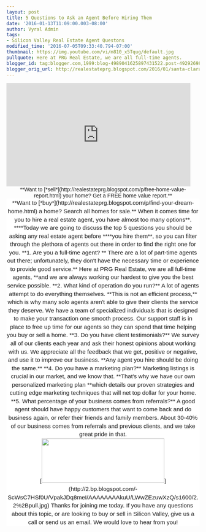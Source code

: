 ```yaml
---
layout: post
title: 5 Questions to Ask an Agent Before Hiring Them
date: '2016-01-13T11:09:00.003-08:00'
author: Vyral Admin
tags:
- Silicon Valley Real Estate Agent Questons
modified_time: '2016-07-05T09:33:40.794-07:00'
thumbnail: https://img.youtube.com/vi/m810_x5Tqug/default.jpg
pullquote: Here at PRG Real Estate, we are all full-time agents.
blogger_id: tag:blogger.com,1999:blog-4989041625897431522.post-4929269892031267340
blogger_orig_url: http://realestateprg.blogspot.com/2016/01/santa-clara-real-estate-agent-questions.html
---
```


<div class="embed-container"><!--insert embed code here-->     <iframe 
width="480" height="270" src="https://www.youtube.com/embed/m810_x5Tqug" 
frameborder="0" allowfullscreen></iframe><!--end--> 
<div style="text-align: center;"><span style="font-family: &quot;arial&quot; , 
&quot;helvetica&quot; , sans-serif;">**Want to 
[*sell*](http://realestateprg.blogspot.com/p/free-home-value-report.html) your 
home? Get a FREE home value report.**<div style="background-color: white; 
font-family: Arial,Tahoma,Helvetica,FreeSans,sans-serif; font-size: 15.4px; 
line-height: 21.56px; text-align: center;"><span style="font-family: 
&quot;arial&quot; , &quot;helvetica&quot; , sans-serif;">**Want to 
[*buy*](http://realestateprg.blogspot.com/p/find-your-dream-home.html) a home? 
Search all homes for sale.** 
<span style="font-family: &quot;arial&quot; , &quot;helvetica&quot; , 
sans-serif;"><span style="font-size: normal;">When it comes time for you to 
hire a real estate agent, you have almost too many options**. **<span 
style="font-size: normal;">**Today we are going to discuss the top 5 questions 
you should be asking any real estate agent before ****you hire them**, so you 
can filter through the plethora of agents out there in order to find the right 
one for you. 
<span style="font-family: &quot;arial&quot; , &quot;helvetica&quot; , 
sans-serif;"><span style="font-size: normal;"> 
<span style="font-family: &quot;arial&quot; , &quot;helvetica&quot; , 
sans-serif;"><span style="font-size: normal;">**1. Are you a full-time agent? 
** 
<span style="font-family: &quot;arial&quot; , &quot;helvetica&quot; , 
sans-serif;"><span style="font-size: normal;">There are a lot of part-time 
agents out there; unfortunately, they don't have the necessary time or 
experience to provide good service.** Here at PRG Real Estate, we are all 
full-time agents, **and we are always working our hardest to give you the best 
service possible. 
<span style="font-family: &quot;arial&quot; , &quot;helvetica&quot; , 
sans-serif;"><span style="font-size: normal;"><b> 
</b><span style="font-family: &quot;arial&quot; , &quot;helvetica&quot; , 
sans-serif;"><span style="font-size: normal;">**2. What kind of operation do 
you run?** 
<span style="font-family: &quot;arial&quot; , &quot;helvetica&quot; , 
sans-serif;"><span style="font-size: normal;">A lot of agents attempt to do 
everything themselves. **This is not an efficient process,** which is why many 
solo agents aren't able to give their clients the service they deserve. We 
have a team of specialized individuals that is designed to make your 
transaction one smooth process. Our support staff is in place to free up time 
for our agents so they can spend that time helping you buy or sell a home. 
<span style="font-family: &quot;arial&quot; , &quot;helvetica&quot; , 
sans-serif;"><span style="font-size: normal;"> 
<span style="font-family: &quot;arial&quot; , &quot;helvetica&quot; , 
sans-serif;"><span style="font-size: normal;">**3. Do you have client 
testimonials?** 
<span style="font-family: &quot;arial&quot; , &quot;helvetica&quot; , 
sans-serif;"><span style="font-size: normal;">We survey all of our clients 
each year and ask their honest opinions about working with us. We appreciate 
all the feedback that we get, positive or negative, and use it to improve our 
business. **Any agent you hire should be doing the same.** 
<span style="font-family: &quot;arial&quot; , &quot;helvetica&quot; , 
sans-serif;"><span style="font-size: normal;"><b> 
</b><span style="font-family: &quot;arial&quot; , &quot;helvetica&quot; , 
sans-serif;"><span style="font-size: normal;">**4. Do you have a marketing 
plan?** 
<span style="font-family: &quot;arial&quot; , &quot;helvetica&quot; , 
sans-serif;"><span style="font-size: normal;">Marketing listings is crucial in 
our market, and we know that. **That's why we have our own personalized 
marketing plan **which details our proven strategies and cutting edge 
marketing techniques that will net top dollar for your home. 
<span style="font-family: &quot;arial&quot; , &quot;helvetica&quot; , 
sans-serif;"><span style="font-size: normal;"><b> 
</b><span style="font-family: &quot;arial&quot; , &quot;helvetica&quot; , 
sans-serif;"><span style="font-size: normal;">**5. What percentage of your 
business comes from referrals?** 
<span style="font-family: &quot;arial&quot; , &quot;helvetica&quot; , 
sans-serif;"><span style="font-size: normal;">A good agent should have happy 
customers that want to come back and do business again, or refer their friends 
and family members. About 30-40% of our business comes from referrals and 
previous clients, and we take great pride in that. 

<div class="separator" style="clear: both; text-align: center;"><div 
class="separator" style="clear: both; text-align: center;">[<img border="0" 
height="116" 
src="https://2.bp.blogspot.com/-ScWsC7HSf0U/VpakJDq8meI/AAAAAAAAkuU/LWwZEzuwXzQ/s320/2.2%2Bpull.jpg" 
width="320" 
/>](http://2.bp.blogspot.com/-ScWsC7HSf0U/VpakJDq8meI/AAAAAAAAkuU/LWwZEzuwXzQ/s1600/2.2%2Bpull.jpg) 
<span style="font-family: &quot;arial&quot; , &quot;helvetica&quot; , 
sans-serif;"><span style="font-size: normal;">Thanks for joining me today. If 
you have any questions about this topic, or are looking to buy or sell in 
Silicon Valley, give us a call or send us an email. We would love to hear from 
you! 